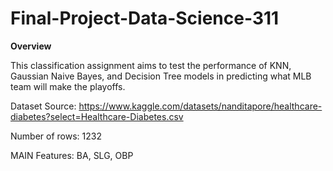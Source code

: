 # Final-Project-Data-Science-311

**Overview**

This classification assignment aims to test the performance of KNN, Gaussian Naive Bayes, and Decision Tree models in predicting what MLB team will make the playoffs.

Dataset Source: https://www.kaggle.com/datasets/nanditapore/healthcare-diabetes?select=Healthcare-Diabetes.csv

Number of rows: 1232

MAIN Features: BA, SLG, OBP


